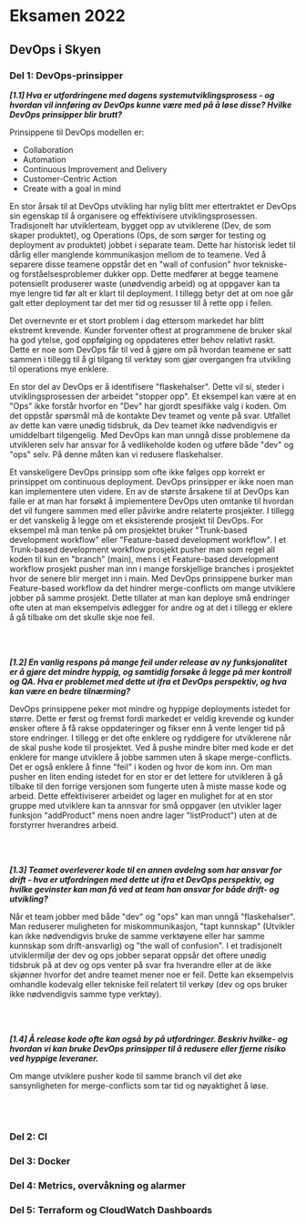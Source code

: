 # Eksamen 2022
## DevOps i Skyen


### Del 1: DevOps-prinsipper
***[1.1] Hva er utfordringene med dagens systemutviklingsprosess - og hvordan vil innføring av DevOps kunne være med på å løse disse? Hvilke DevOps prinsipper blir brutt?***

Prinsippene til DevOps modellen er:
* Collaboration
* Automation
* Continuous Improvement and Delivery
* Customer-Centric Action
* Create with a goal in mind

En stor årsak til at DevOps utvikling har nylig blitt mer ettertraktet er DevOps sin egenskap til å organisere og effektivisere utviklingsprosessen. Tradisjonelt har utviklerteam, bygget opp av utviklerene (Dev, de som skaper produktet), og Operations (Ops, de som sørger for testing og deployment av produktet) jobbet i separate team. Dette har historisk ledet til dårlig eller manglende kommunikasjon mellom de to teamene. Ved å separere disse teamene oppstår det en "wall of confusion" hvor tekniske- og forståelsesproblemer dukker opp. Dette medfører at begge teamene potensiellt produserer waste (unødvendig arbeid) og at oppgaver kan ta mye lengre tid før alt er klart til deployment. I tillegg betyr det at om noe går galt etter deployment tar det mer tid og resusser til å rette opp i feilen. 

Det overnevnte er et stort problem i dag ettersom markedet har blitt ekstremt krevende. Kunder forventer oftest at programmene de bruker skal ha god ytelse, god oppfølging og oppdateres etter behov relativt raskt. Dette er noe som DevOps får til ved å gjøre om på hvordan teamene er satt sammen i tillegg til å gi tilgang til verktøy som gjør overgangen fra utvikling til operations mye enklere.

En stor del av DevOps er å identifisere "flaskehalser". Dette vil si, steder i utviklingsprosessen der arbeidet "stopper opp". Et eksempel kan være at en "Ops" ikke forstår hvorfor en "Dev" har gjordt spesifikke valg i koden. Om det oppstår spørsmål må de kontakte Dev teamet og vente på svar. Utfallet av dette kan være unødig tidsbruk, da Dev teamet ikke nødvendigvis er umiddelbart tilgengelig. Med DevOps kan man unngå disse problemene da utvikleren selv har ansvar for å vedlikeholde koden og utføre både "dev" og "ops" selv. På denne måten kan vi redusere flaskehalser.

Et vanskeligere DevOps prinsipp som ofte ikke følges opp korrekt er prinsippet om continuous deployment. DevOps prinsipper er ikke noen man kan implementere uten videre. En av de største årsakene til at DevOps kan faile er at man har forsøkt å implementere DevOps uten omtanke til hvordan det vil fungere sammen med eller påvirke andre relaterte prosjekter. I tillegg er det vanskelig å legge om et eksisterende prosjekt til DevOps. For eksempel må man tenke på om prosjektet bruker "Trunk-based development workflow" eller "Feature-based development workflow". I et Trunk-based development workflow prosjekt pusher man som regel all koden til kun en "branch" (main), mens i et Feature-based development workflow prosjekt pusher man inn i mange forskjellige branches i prosjektet hvor de senere blir merget inn i main. Med DevOps prinsippene burker man Feature-based workflow da det hindrer merge-conflicts om mange utviklere jobber på samme prosjekt. Dette tillater at man kan deploye små endringer ofte uten at man eksempelvis ødlegger for andre og at det i tillegg er eklere å gå tilbake om det skulle skje noe feil.

<br>
<br>

***[1.2] En vanlig respons på mange feil under release av ny funksjonalitet er å gjøre det mindre hyppig, og samtidig forsøke å legge på mer kontroll og QA. Hva er problemet med dette ut ifra et DevOps perspektiv, og hva kan være en bedre tilnærming?***

DevOps prinsippene peker mot mindre og hyppige deployments istedet for større. Dette er først og fremst fordi markedet er veldig krevende og kunder ønsker oftere å få rakse oppdateringer og fikser enn å vente lenger tid på store endringer. I tillegg er det ofte enklere og ryddigere for utviklerene når de skal pushe kode til prosjektet. Ved å pushe mindre biter med kode er det enklere for mange utviklere å jobbe sammen uten å skape merge-conflicts. Det er også enklere å finne "feil" i koden og hvor de kom inn. Om man pusher en liten ending istedet for en stor er det lettere for utvikleren å gå tilbake til den forrige versjonen som fungerte uten å miste masse kode og arbeid. Dette effektiviserer arbeidet og lager en mulighet for at en stor gruppe med utviklere kan ta annsvar for små oppgaver (en utvikler lager funksjon "addProduct" mens noen andre lager "listProduct") uten at de forstyrrer hverandres arbeid. 

<br>
<br>

***[1.3] Teamet overleverer kode til en annen avdelng som har ansvar for drift - hva er utfordringen med dette ut ifra et DevOps perspektiv, og hvilke gevinster kan man få ved at team han ansvar for både drift- og utvikling?***

Når et team jobber med både "dev" og "ops" kan man unngå "flaskehalser". Man reduserer muligheten for miskommunikasjon, "tapt kunnskap" (Utvikler kan ikke nødvendigvis bruke de samme verktøyene eller har samme kunnskap som drift-ansvarlig) og "the wall of confusion". I et tradisjonelt utviklermiljø der dev og ops jobber separat oppsår det oftere unødig tidsbruk på at dev og ops venter på svar fra hverandre eller at de ikke skjønner hvorfor det andre teamet mener noe er feil. Dette kan eksempelvis omhandle kodevalg eller tekniske feil relatert til verkøy (dev og ops bruker ikke nødvendigvis samme type verktøy).

<br>
<br>

***[1.4] Å release kode ofte kan også by på utfordringer. Beskriv hvilke- og hvordan vi kan bruke DevOps prinsipper til å redusere eller fjerne risiko ved hyppige leveraner.***

Om mange utviklere pusher kode til samme branch vil det øke sansynligheten for merge-conflicts som tar tid og nøyaktighet å løse. 

<br>
<br>

### Del 2: CI


### Del 3: Docker


### Del 4: Metrics, overvåkning og alarmer


### Del 5: Terraform og CloudWatch Dashboards
